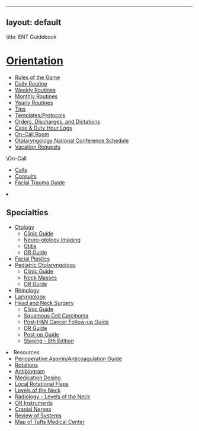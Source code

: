 ------------------------------------------------------------------------

## layout: default

title: ENT Guidebook

# [Orientation](https://orientation/index.html)

<ul>
<li>
<a href="rules-of-the-game.html">Rules of the Game</a>
</li>
<li>
<a href="daily-routine.html">Daily Routine</a>
</li>
<li>
<a href="weekly-routines.html">Weekly Routines</a>
</li>
<li>
<a href="monthly-routines.html">Monthly Routines</a>
</li>
<li>
<a href="yearly-routines.html">Yearly Routines</a>
</li>
<li>
<a href="tips.html">Tips</a>
</li>
<li>
<a href="templates-protocols.html">Templates/Protocols</a>
</li>
<li>
<a href="orders-discharges-and-dictations.html">Orders, Discharges, and Dictations</a>
</li>
<li>
<a href="orientation/case-duty-hour-logs.html">Case & Duty Hour Logs</a>
</li>
<li>
<a href="orientation/on-call-room.html">On-Call Room</a>
</li>
<li>
<a href="otolaryngology-national-conference-schedule.html">Otolaryngology National Conference Schedule</a>
</li>
<li>
<a href="orientation/vacation-requests.html">Vacation Requests</a>
</li>
</ul>
</li>
\<h2<a href="on-call/index.html">On-Call</a>
<ul>
<li>
<a href="on-call/calls.html">Calls</a>
</li>
<li>
<a href="on-call/consults.html">Consults</a>
</li>
<li>
<a href="facial-trauma-guide.html">Facial Trauma Guide</a>
</li>
</ul>
</li>
<li>
<h2>
Specialties
</h2>
<ul>
<li>
<a href="otology/index.html">Otology</a>
<ul>
<li>
<a href="otology/clinic-guide.html">Clinic Guide</a>
</li>
<li>
<a href="otology/neuro-otology-imaging.html">Neuro-otology Imaging</a>
</li>
<li>
<a href="otology/otitis.html">Otitis</a>
</li>
<li>
<a href="otology/or-guide.html">OR Guide</a>
</li>
</ul>
</li>
<li>
<a href="facial-plastics.html">Facial Plastics</a>
</li>
<li>
<a href="pediatric-otolaryngology/index.html">Pediatric Otolaryngology</a>
<ul>
<li>
<a href="pediatric-otolaryngology/clinic-guide.html">Clinic Guide</a>
</li>
<li>
<a href="pediatric-otolaryngology/neck-masses.html">Neck Masses</a>
</li>
<li>
<a href="pediatric-otolaryngology/or-guide.html">OR Guide</a>
</li>
</ul>
</li>
<li>
<a href="rhinology.html">Rhinology</a>
</li>
<li>
<a href="laryngology.html">Laryngology</a>
</li>
<li>
<a href="head-and-neck-surgery/index.html">Head and Neck Surgery</a>
<ul>
<li>
<a href="head-and-neck-surgery/clinic-guide.html">Clinic Guide</a>
</li>
<li>
<a href="head-and-neck-surgery/squamous-cell-carcinoma.html">Squamous Cell Carcinoma</a>
</li>
<li>
<a href="head-and-neck-surgery/follow-up-guide.html">Post-H&N Cancer Follow-up Guide</a>
</li>
<li>
<a href="head-and-neck-surgery/or-guide.html">OR Guide</a>
</li>
<li>
<a href="head-and-neck-surgery/post-op-guide.html">Post-op Guide</a>
</li>
<li>
<a href="head-and-neck-surgery/staging-8th-edition.html">Staging - 8th Edition</a>
</li>
</ul>
</li>
</ul>
</li>
<li>
Resources
<ul>
<li>
<a href="perioperative-aspirin-anticoagulation-guide.html">Perioperative Aspirin/Anticoagulation Guide</a>
</li>
<li>
<a href="rotations.html">Rotations</a>
</li>
<li>
<a href="antibiogram.html">Antibiogram</a>
</li>
<li>
<a href="medications.html">Medication Dosing</a>
</li>
<li>
<a href="local-rotational-flaps.html">Local Rotational Flaps</a>
</li>
<li>
<a href="levels-of-the-neck.html">Levels of the Neck</a>
</li>
<li>
<a href="radiology-levels-of-the-neck.html">Radiology - Levels of the Neck</a>
</li>
<li>
<a href="or-instruments.html">OR Instruments</a>
</li>
<li>
<a href="cranial-nerves.html">Cranial Nerves</a>
</li>
<li>
<a href="review-of-systems.html">Review of Systems</a>
</li>
<li>
<a href="map-of-tufts-medical-center.html">Map of Tufts Medical Center</a>
</li>
</ul>
</li>
</ul>
